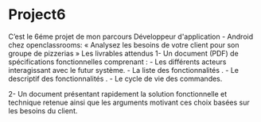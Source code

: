 # Project6
C’est le 6éme projet de mon parcours Développeur d'application - Android chez openclassrooms: « Analysez les besoins de votre client pour son groupe de pizzerias »
Les livrables attendus
  1- Un document (PDF) de spécifications fonctionnelles comprenant :
           - Les différents acteurs interagissant avec le futur système.
           - La liste des fonctionnalités .
           - Le descriptif des fonctionnalités .
           - Le cycle de vie des commandes.  
            
   2- Un document présentant rapidement la solution fonctionnelle et technique retenue ainsi que les arguments motivant ces choix basées sur les besoins du client.
